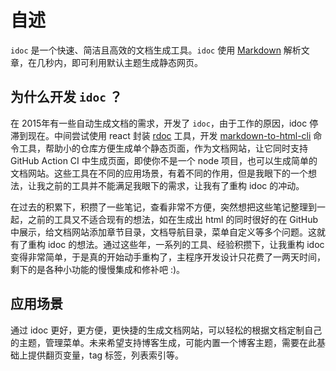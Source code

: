 自述
===

`idoc` 是一个快速、简洁且高效的文档生成工具。`idoc` 使用 [Markdown](https://github.github.com/gfm/) 解析文章，在几秒内，即可利用默认主题生成静态网页。

<!--idoc:config:
tocs: false
-->

## 为什么开发 `idoc` ？

在 2015年有一些自动生成文档的需求，开发了 `idoc`，由于工作的原因，idoc 停滞到现在。中间尝试使用 react 封装 [rdoc](https://github.com/jaywcjlove/rdoc) 工具，开发 [markdown-to-html-cli](https://github.com/jaywcjlove/markdown-to-html-cli) 命令工具，帮助小的仓库方便生成单个静态页面，作为文档网站，让它同时支持 GitHub Action CI 中生成页面，即使你不是一个 node 项目，也可以生成简单的文档网站。这些工具在不同的应用场景，有着不同的作用，但是我眼下的一个想法，让我之前的工具并不能满足我眼下的需求，让我有了重构 idoc 的冲动。

在过去的积累下，积攒了一些笔记，查看非常不方便，突然想把这些笔记整理到一起，之前的工具又不适合现有的想法，如在生成出 html 的同时很好的在 GitHub 中展示，给文档网站添加章节目录，文档导航目录，菜单自定义等多个问题。这就有了重构 idoc 的想法。通过这些年，一系列的工具、经验积攒下，让我重构 idoc 变得非常简单，于是真的开始动手重构了，主程序开发设计只花费了一两天时间，剩下的是各种小功能的慢慢集成和修补吧 :)。


## 应用场景

通过 idoc 更好，更方便，更快捷的生成文档网站，可以轻松的根据文档定制自己的主题，管理菜单。未来希望支持博客生成，可能内置一个博客主题，需要在此基础上提供翻页变量，tag 标签，列表索引等。
